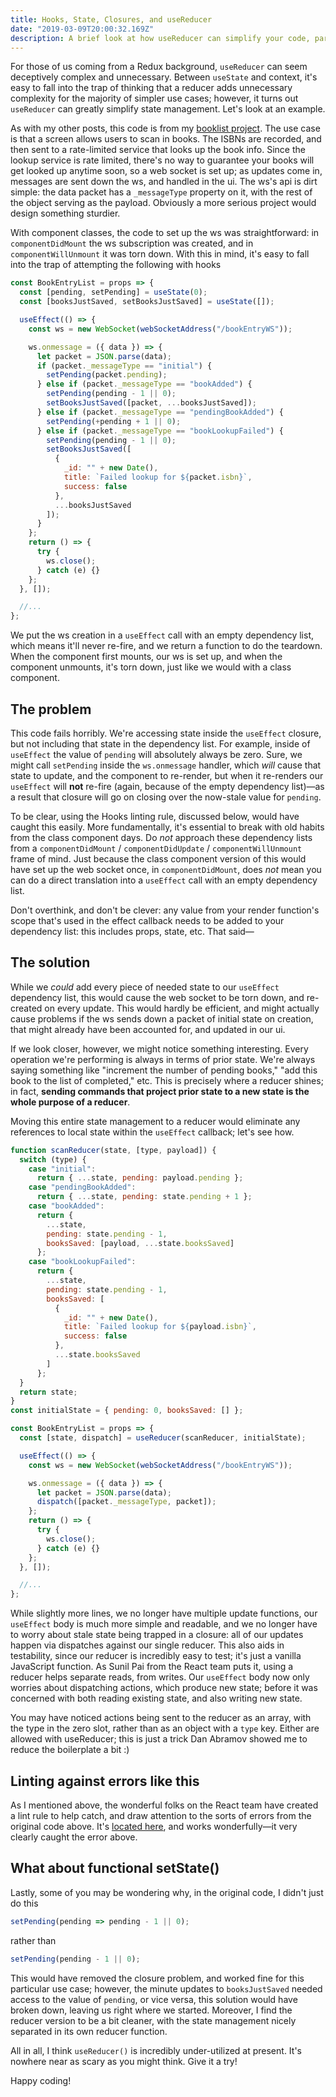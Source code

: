 ```yaml
---
title: Hooks, State, Closures, and useReducer
date: "2019-03-09T20:00:32.169Z"
description: A brief look at how useReducer can simplify your code, particularly with effects and closures.
---
```


For those of us coming from a Redux background, `useReducer` can seem deceptively complex and unnecessary. Between `useState` and context, it's easy to fall into the trap of thinking that a reducer adds unnecessary complexity for the majority of simpler use cases; however, it turns out `useReducer` can greatly simplify state management. Let's look at an example.

As with my other posts, this code is from my [booklist project](https://github.com/arackaf/booklist). The use case is that a screen allows users to scan in books. The ISBNs are recorded, and then sent to a rate-limited service that looks up the book info. Since the lookup service is rate limited, there's no way to guarantee your books will get looked up anytime soon, so a web socket is set up; as updates come in, messages are sent down the ws, and handled in the ui. The ws's api is dirt simple: the data packet has a `_messageType` property on it, with the rest of the object serving as the payload. Obviously a more serious project would design something sturdier.

With component classes, the code to set up the ws was straightforward: in `componentDidMount` the ws subscription was created, and in `componentWillUnmount` it was torn down. With this in mind, it's easy to fall into the trap of attempting the following with hooks

```javascript
const BookEntryList = props => {
  const [pending, setPending] = useState(0);
  const [booksJustSaved, setBooksJustSaved] = useState([]);

  useEffect(() => {
    const ws = new WebSocket(webSocketAddress("/bookEntryWS"));

    ws.onmessage = ({ data }) => {
      let packet = JSON.parse(data);
      if (packet._messageType == "initial") {
        setPending(packet.pending);
      } else if (packet._messageType == "bookAdded") {
        setPending(pending - 1 || 0);
        setBooksJustSaved([packet, ...booksJustSaved]);
      } else if (packet._messageType == "pendingBookAdded") {
        setPending(+pending + 1 || 0);
      } else if (packet._messageType == "bookLookupFailed") {
        setPending(pending - 1 || 0);
        setBooksJustSaved([
          {
            _id: "" + new Date(),
            title: `Failed lookup for ${packet.isbn}`,
            success: false
          },
          ...booksJustSaved
        ]);
      }
    };
    return () => {
      try {
        ws.close();
      } catch (e) {}
    };
  }, []);

  //...
};
```

We put the ws creation in a `useEffect` call with an empty dependency list, which means it'll never re-fire, and we return a function to do the teardown. When the component first mounts, our ws is set up, and when the component unmounts, it's torn down, just like we would with a class component.

## The problem

This code fails horribly. We're accessing state inside the `useEffect` closure, but not including that state in the dependency list. For example, inside of `useEffect` the value of `pending` will absolutely always be zero. Sure, we might call `setPending` inside the `ws.onmessage` handler, which _will_ cause that state to update, and the component to re-render, but when it re-renders our `useEffect` will **not** re-fire (again, because of the empty dependency list)—as a result that closure will go on closing over the now-stale value for `pending`.

To be clear, using the Hooks linting rule, discussed below, would have caught this easily. More fundamentally, it's essential to break with old habits from the class component days. Do _not_ approach these dependency lists from a `componentDidMount` / `componentDidUpdate` / `componentWillUnmount` frame of mind. Just because the class component version of this would have set up the web socket once, in `componentDidMount`, does _not_ mean you can do a direct translation into a `useEffect` call with an empty dependency list.

Don't overthink, and don't be clever: any value from your render function's scope that's used in the effect callback needs to be added to your dependency list: this includes props, state, etc. That said—

## The solution

While we _could_ add every piece of needed state to our `useEffect` dependency list, this would cause the web socket to be torn down, and re-created on every update. This would hardly be efficient, and might actually cause problems if the ws sends down a packet of initial state on creation, that might already have been accounted for, and updated in our ui.

If we look closer, however, we might notice something interesting. Every operation we're performing is always in terms of prior state. We're always saying something like "increment the number of pending books," "add this book to the list of completed," etc. This is precisely where a reducer shines; in fact, **sending commands that project prior state to a new state is the whole purpose of a reducer**.

Moving this entire state management to a reducer would eliminate any references to local state within the `useEffect` callback; let's see how.

```javascript
function scanReducer(state, [type, payload]) {
  switch (type) {
    case "initial":
      return { ...state, pending: payload.pending };
    case "pendingBookAdded":
      return { ...state, pending: state.pending + 1 };
    case "bookAdded":
      return {
        ...state,
        pending: state.pending - 1,
        booksSaved: [payload, ...state.booksSaved]
      };
    case "bookLookupFailed":
      return {
        ...state,
        pending: state.pending - 1,
        booksSaved: [
          {
            _id: "" + new Date(),
            title: `Failed lookup for ${payload.isbn}`,
            success: false
          },
          ...state.booksSaved
        ]
      };
  }
  return state;
}
const initialState = { pending: 0, booksSaved: [] };

const BookEntryList = props => {
  const [state, dispatch] = useReducer(scanReducer, initialState);

  useEffect(() => {
    const ws = new WebSocket(webSocketAddress("/bookEntryWS"));

    ws.onmessage = ({ data }) => {
      let packet = JSON.parse(data);
      dispatch([packet._messageType, packet]);
    };
    return () => {
      try {
        ws.close();
      } catch (e) {}
    };
  }, []);

  //...
};
```

While slightly more lines, we no longer have multiple update functions, our `useEffect` body is much more simple and readable, and we no longer have to worry about stale state being trapped in a closure: all of our updates happen via dispatches against our single reducer. This also aids in testability, since our reducer is incredibly easy to test; it's just a vanilla JavaScript function. As Sunil Pai from the React team puts it, using a reducer helps separate reads, from writes. Our `useEffect` body now only worries about dispatching actions, which produce new state; before it was concerned with both reading existing state, and also writing new state.

You may have noticed actions being sent to the reducer as an array, with the type in the zero slot, rather than as an object with a `type` key. Either are allowed with useReducer; this is just a trick Dan Abramov showed me to reduce the boilerplate a bit :)

## Linting against errors like this

As I mentioned above, the wonderful folks on the React team have created a lint rule to help catch, and draw attention to the sorts of errors from the original code above. It's [located here](https://github.com/facebook/react/issues/14920), and works wonderfully—it very clearly caught the error above.

## What about functional setState()

Lastly, some of you may be wondering why, in the original code, I didn't just do this

```javascript
setPending(pending => pending - 1 || 0);
```

rather than

```javascript
setPending(pending - 1 || 0);
```

This would have removed the closure problem, and worked fine for this particular use case; however, the minute updates to `booksJustSaved` needed access to the value of `pending`, or vice versa, this solution would have broken down, leaving us right where we started. Moreover, I find the reducer version to be a bit cleaner, with the state management nicely separated in its own reducer function.

All in all, I think `useReducer()` is incredibly under-utilized at present. It's nowhere near as scary as you might think. Give it a try!

Happy coding!
